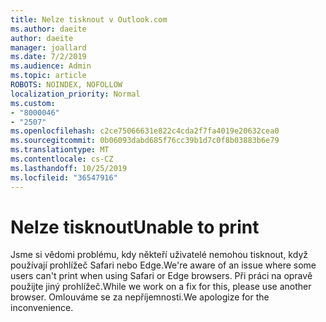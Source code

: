 ```yaml
---
title: Nelze tisknout v Outlook.com
ms.author: daeite
author: daeite
manager: joallard
ms.date: 7/2/2019
ms.audience: Admin
ms.topic: article
ROBOTS: NOINDEX, NOFOLLOW
localization_priority: Normal
ms.custom:
- "8000046"
- "2507"
ms.openlocfilehash: c2ce75066631e822c4cda2f7fa4019e20632cea0
ms.sourcegitcommit: 0b06093dabd685f76cc39b1d7c0f8b03883b6e79
ms.translationtype: MT
ms.contentlocale: cs-CZ
ms.lasthandoff: 10/25/2019
ms.locfileid: "36547916"
---
```

# <a name="unable-to-print"></a><span data-ttu-id="1e0ac-102">Nelze tisknout</span><span class="sxs-lookup"><span data-stu-id="1e0ac-102">Unable to print</span></span>

<span data-ttu-id="1e0ac-103">Jsme si vědomi problému, kdy někteří uživatelé nemohou tisknout, když používají prohlížeč Safari nebo Edge.</span><span class="sxs-lookup"><span data-stu-id="1e0ac-103">We're aware of an issue where some users can't print when using Safari or Edge browsers.</span></span> <span data-ttu-id="1e0ac-104">Při práci na opravě použijte jiný prohlížeč.</span><span class="sxs-lookup"><span data-stu-id="1e0ac-104">While we work on a fix for this, please use another browser.</span></span> <span data-ttu-id="1e0ac-105">Omlouváme se za nepříjemnosti.</span><span class="sxs-lookup"><span data-stu-id="1e0ac-105">We apologize for the inconvenience.</span></span>